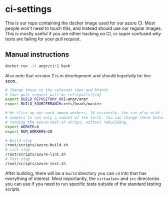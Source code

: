 # ci-settings

This is our repo containing the docker image used for our azure CI. Most people
won't need to touch this, and instead should use our regular images. This is
mostly useful if you are either hacking on CI, or super confused why tests are
failing for your pull request.

## Manual instructions

```sh
docker run -it angr/ci:1 bash
```

Also note that version 2 is in development and should hopefully be live soon.

```sh
# Change these to the relevant repo and branch
# Your pull request will be refs/pulls/{id}
export BUILD_REPOSITORY_URI=angr/angr
export BUILD_SOURCEBRANCH=refs/heads/master

# We slice up our work among workers, 10 currently. You can play with these
# numbers to run only a subset of the tests. You can change these between
# running the azure-test.sh script, without rebuilding.
export WORKER=0
export NUM_WORKERS=10

# Build step
/root/scripts/azure-build.sh
# Lint step
/root/scripts/azure-lint.sh
# Test step
/root/scripts/azure-test.sh
```

After building, there will be a `build` directory you can `cd` into that has
everything of interest. Most importantly, the `virtualenv` and `src` directories
you can use if you need to run specific tests outside of the standard testing
scripts.
